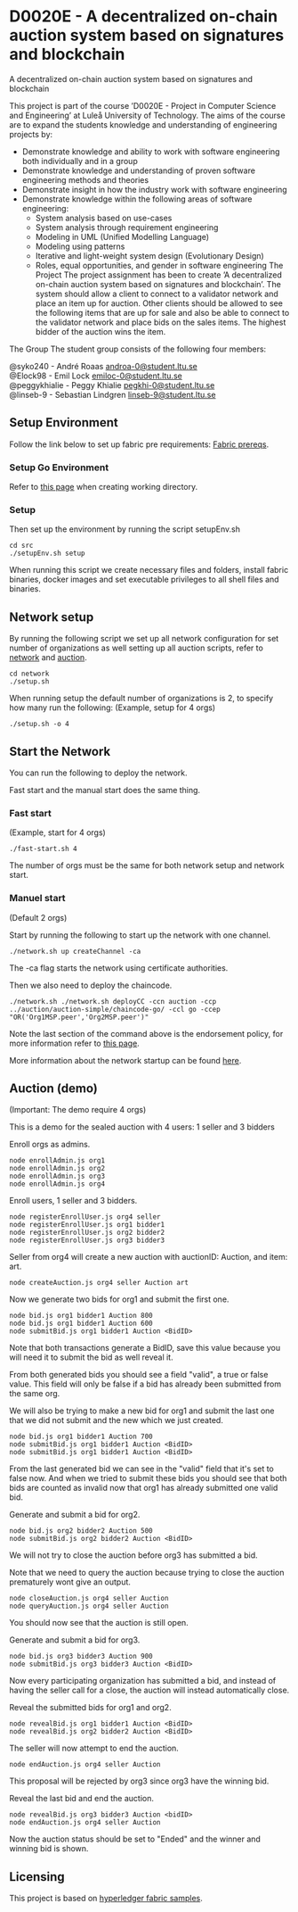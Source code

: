 # D0020E - A decentralized on-chain auction system based on signatures and blockchain

A decentralized on-chain auction system based on signatures and blockchain

This project is part of the course ’D0020E - Project in Computer Science and Engineering’ at Luleå University of Technology. The aims of the course are to expand the students knowledge and understanding of engineering projects by:

* Demonstrate knowledge and ability to work with software engineering both individually and in a group 
* Demonstrate knowledge and understanding of proven software engineering methods and theories 
* Demonstrate insight in how the industry work with software engineering 
* Demonstrate knowledge within the following areas of software engineering: 
    * System analysis based on use-cases 
    * System analysis through requirement engineering 
    * Modeling in UML (Unified Modelling Language) 
    * Modeling using patterns 
    * Iterative and light-weight system design (Evolutionary Design) 
    * Roles, equal opportunities, and gender in software engineering 
The Project
The project assignment has been to create ’A decentralized on-chain auction system based on signatures and blockchain’.  The system should allow a client to connect to a validator network and place an item up for auction. Other clients should be allowed to see the following items that are up for sale and also be able to connect to the validator network and place bids on the sales items. The highest bidder of the auction wins the item.

The Group
The student group consists of the following four members: 

@syko240 - André Roaas androa-0@student.ltu.se \
@Elock98 - Emil Lock emiloc-0@student.ltu.se \
@peggykhialie - Peggy Khialie pegkhi-0@student.ltu.se\
@linseb-9 - Sebastian Lindgren linseb-9@student.ltu.se


## Setup Environment

Follow the link below to set up fabric pre requirements:
[Fabric prereqs](https://hyperledger-fabric.readthedocs.io/en/latest/prereqs.html).

### Setup Go Environment

Refer to [this page](https://hyperledger-fabric.readthedocs.io/en/latest/install.html) when creating working directory.

### Setup

Then set up the environment by running the script setupEnv.sh 
```
cd src
./setupEnv.sh setup
```
When running this script we create necessary files and folders, install fabric binaries, docker images and set executable privileges to all shell files and binaries. 

## Network setup

By running the following script we set up all network configuration for set number of organizations as well setting up all auction scripts, refer to [network](src/network/README.md) and [auction](src/auction/auction-simple/application-javascript/README.md).
```
cd network
./setup.sh
```

When running setup the default number of organizations is 2, to specify how many run the following:
(Example, setup for 4 orgs)
```
./setup.sh -o 4
``` 

## Start the Network

You can run the following to deploy the network.

Fast start and the manual start does the same thing.

### Fast start

(Example, start for 4 orgs)
```
./fast-start.sh 4
```

The number of orgs must be the same for both network setup and network start.

### Manuel start

(Default 2 orgs)

Start by running the following to start up the network with one channel.
```
./network.sh up createChannel -ca
``` 
The -ca flag starts the network using certificate authorities.

Then we also need to deploy the chaincode.

```
./network.sh ./network.sh deployCC -ccn auction -ccp ../auction/auction-simple/chaincode-go/ -ccl go -ccep "OR('Org1MSP.peer','Org2MSP.peer')"
``` 
Note the last section of the command above is the endorsement policy, for more information refer to [this page](https://hyperledger-fabric.readthedocs.io/en/latest/endorsement-policies.html).

More information about the network startup can be found [here](src/network/README.md).


## Auction (demo)

(Important: The demo require 4 orgs)

This is a demo for the sealed auction with 4 users: 1 seller and 3 bidders

Enroll orgs as admins.
```
node enrollAdmin.js org1
node enrollAdmin.js org2
node enrollAdmin.js org3
node enrollAdmin.js org4
```
Enroll users, 1 seller and 3 bidders.
```
node registerEnrollUser.js org4 seller
node registerEnrollUser.js org1 bidder1
node registerEnrollUser.js org2 bidder2
node registerEnrollUser.js org3 bidder3
```
Seller from org4 will create a new auction with auctionID: Auction, and item: art.
```
node createAuction.js org4 seller Auction art
```
Now we generate two bids for org1 and submit the first one.

```
node bid.js org1 bidder1 Auction 800
node bid.js org1 bidder1 Auction 600
node submitBid.js org1 bidder1 Auction <BidID>
```
Note that both transactions generate a BidID, save this value because you will need it to submit the bid as well reveal it.

From both generated bids you should see a field "valid", a true or false value. This field will only be false if a bid has already been submitted from the same org.

We will also be trying to make a new bid for org1 and submit the last one that we did not submit and the new which we just created.
```
node bid.js org1 bidder1 Auction 700 
node submitBid.js org1 bidder1 Auction <BidID>
node submitBid.js org1 bidder1 Auction <BidID>
```
From the last generated bid we can see in the "valid" field that it's set to false now. And when we tried to submit these bids you should see that both bids are counted as invalid now that org1 has already submitted one valid bid. 

Generate and submit a bid for org2.
```
node bid.js org2 bidder2 Auction 500
node submitBid.js org2 bidder2 Auction <BidID>
```
We will not try to close the auction before org3 has submitted a bid.

Note that we need to query the auction because trying to close the auction prematurely wont give an output.
```
node closeAuction.js org4 seller Auction
node queryAuction.js org4 seller Auction
```
You should now see that the auction is still open.

Generate and submit a bid for org3.
```
node bid.js org3 bidder3 Auction 900
node submitBid.js org3 bidder3 Auction <BidID>
```
Now every participating organization has submitted a bid, and instead of having the seller call for a close, the auction will instead automatically close.

Reveal the submitted bids for org1 and org2.
```
node revealBid.js org1 bidder1 Auction <BidID>
node revealBid.js org2 bidder2 Auction <BidID>
```

The seller will now attempt to end the auction.
```
node endAuction.js org4 seller Auction
```
This proposal will be rejected by org3 since org3 have the winning bid.

Reveal the last bid and end the auction.
```
node revealBid.js org3 bidder3 Auction <bidID>
node endAuction.js org4 seller Auction
```
Now the auction status should be set to "Ended" and the winner and winning bid is shown.


## Licensing

This project is based on [hyperledger fabric samples](https://github.com/hyperledger/fabric-samples). 
